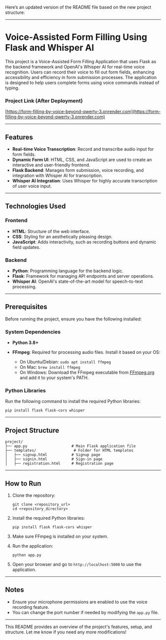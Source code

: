 Here’s an updated version of the README file based on the new project structure:

---

# Voice-Assisted Form Filling Using Flask and Whisper AI

This project is a Voice-Assisted Form Filling Application that uses Flask as the backend framework and OpenAI's Whisper AI for real-time voice recognition. Users can record their voice to fill out form fields, enhancing accessibility and efficiency in form submission processes. The application is designed to help users complete forms using voice commands instead of typing.

### Project Link (After Deployment)
[https://form-filling-by-voice-beyond-qwerty-3.onrender.com](https://form-filling-by-voice-beyond-qwerty-3.onrender.com)

---

## Features

- **Real-time Voice Transcription**: Record and transcribe audio input for form fields.
- **Dynamic Form UI**: HTML, CSS, and JavaScript are used to create an interactive and user-friendly frontend.
- **Flask Backend**: Manages form submission, voice recording, and integration with Whisper AI for transcription.
- **Whisper AI Integration**: Uses Whisper for highly accurate transcription of user voice input.

---

## Technologies Used

### Frontend
- **HTML**: Structure of the web interface.
- **CSS**: Styling for an aesthetically pleasing design.
- **JavaScript**: Adds interactivity, such as recording buttons and dynamic field updates.

### Backend
- **Python**: Programming language for the backend logic.
- **Flask**: Framework for managing API endpoints and server operations.
- **Whisper AI**: OpenAI's state-of-the-art model for speech-to-text processing.

---

## Prerequisites

Before running the project, ensure you have the following installed:

### System Dependencies
- **Python 3.8+**

- **FFmpeg**: Required for processing audio files. Install it based on your OS:
  - On Ubuntu/Debian: `sudo apt install ffmpeg`
  - On Mac: `brew install ffmpeg`
  - On Windows: Download the FFmpeg executable from [FFmpeg.org](https://ffmpeg.org) and add it to your system's PATH.

### Python Libraries
Run the following command to install the required Python libraries:

```
pip install flask flask-cors whisper
```

---

## Project Structure

```
project/
├── app.py                    # Main Flask application file
├── templates/                 # Folder for HTML templates
│   ├── signup.html           # Signup page
│   ├── signin.html           # Sign-in page
│   ├── registration.html     # Registration page
```

---

## How to Run

1. Clone the repository:
   ```
   git clone <repository_url>
   cd <repository_directory>
   ```

2. Install the required Python libraries:
   ```
   pip install flask flask-cors whisper
   ```

3. Make sure FFmpeg is installed on your system.

4. Run the application:
   ```
   python app.py
   ```

5. Open your browser and go to `http://localhost:5000` to use the application.

---

## Notes

- Ensure your microphone permissions are enabled to use the voice recording feature.
- You can change the port number if needed by modifying the `app.py` file.

---

This README provides an overview of the project's features, setup, and structure. Let me know if you need any more modifications!
